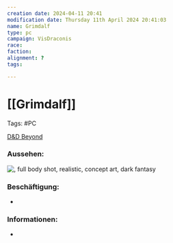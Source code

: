 ```yaml
---
creation date: 2024-04-11 20:41 
modification date: Thursday 11th April 2024 20:41:03 
name: Grimdalf
type: pc 
campaign: VisDraconis
race: 
faction:
alignment: ?
tags:

--- 
```


# [[Grimdalf]]

Tags: #PC

[D&D Beyond](https://www.dndbeyond.com/characters/100858180)

### Aussehen:
![](../assets/images/Grimdalf.png ", full body shot, realistic, concept art, dark fantasy")

### Beschäftigung:
- 

### Informationen:
- 
